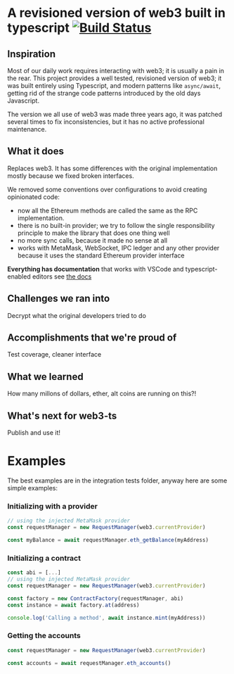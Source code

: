 # A revisioned version of web3 built in typescript [![Build Status](https://travis-ci.org/decentraland/web3-ts.svg?branch=master)](https://travis-ci.org/decentraland/web3-ts)

## Inspiration

Most of our daily work requires interacting with web3; it is usually a pain in the rear. This project provides a well tested, revisioned version of web3; it was built entirely using Typescript, and modern patterns like `async/await`, getting rid of the strange code patterns introduced by the old days Javascript.

The version we all use of web3 was made three years ago, it was patched several times to fix inconsistencies, but it has no active professional maintenance.

## What it does

Replaces web3. It has some differences with the original implementation mostly because we fixed broken interfaces.

We removed some conventions over configurations to avoid creating opinionated code:

* now all the Ethereum methods are called the same as the RPC implementation.
* there is no built-in provider; we try to follow the single responsibility principle to make the library that does one thing well
* no more sync calls, because it made no sense at all
* works with MetaMask, WebSocket, IPC ledger and any other provider because it uses the standard Ethereum provider interface

**Everything has documentation** that works with VSCode and typescript-enabled editors see [the docs](src/RequestManager.ts)

## Challenges we ran into

Decrypt what the original developers tried to do

## Accomplishments that we're proud of

Test coverage, cleaner interface

## What we learned

How many millons of dollars, ether, alt coins are running on this?!

## What's next for web3-ts

Publish and use it!

# Examples

The best examples are in the integration tests folder, anyway here are some simple examples:

### Initializing with a provider

```ts
// using the injected MetaMask provider
const requestManager = new RequestManager(web3.currentProvider)

const myBalance = await requestManager.eth_getBalance(myAddress)
```

### Initializing a contract

```ts
const abi = [...]
// using the injected MetaMask provider
const requestManager = new RequestManager(web3.currentProvider)

const factory = new ContractFactory(requestManager, abi)
const instance = await factory.at(address)

console.log('Calling a method', await instance.mint(myAddress))
```

### Getting the accounts

```ts
const requestManager = new RequestManager(web3.currentProvider)

const accounts = await requestManager.eth_accounts()
```
